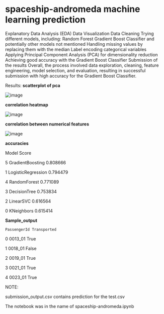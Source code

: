 # spaceship-andromeda machine learning prediction
Explanatory Data Analysis (EDA)
Data Visualization
Data Cleaning
Trying different models, including:
Random Forest
Gradient Boost Classifier
and potentially other models not mentioned
Handling missing values by replacing them with the median
Label encoding categorical variables
Applying Principal Component Analysis (PCA) for dimensionality reduction
Achieving good accuracy with the Gradient Boost Classifier
Submission of the results
Overall, the process involved data exploration, cleaning, feature engineering, model selection, and evaluation, resulting in successful submission with high accuracy for the Gradient Boost Classifier.


Results:
**scatterplot of pca**

![image](https://github.com/Grunt-prog/spaceship-andromeda/assets/86661317/a0eff476-4524-4ccd-b8b5-871496fc3d3e)

**correlation heatmap**

![image](https://github.com/Grunt-prog/spaceship-andromeda/assets/86661317/d499f5ea-a9d3-4c3b-b4d0-0ab3121bed50)

**correlation between numerical features**

![image](https://github.com/Grunt-prog/spaceship-andromeda/assets/86661317/210389c4-f2c8-4e52-9af0-d4ff3ec0ad73)

**accuracies**

Model	Score

5	GradientBoosting	0.808666

1	LogisticRegression	0.794479

4	RandomForest	0.771089

3	DecisionTree	0.753834

2	LinearSVC	0.616564

0	KNeighbors	0.615414

**Sample_output**

	PassengerId	Transported

0	0013_01	True

1	0018_01	False

2	0019_01	True

3	0021_01	True

4	0023_01	True

NOTE: 

submission_output.csv contains prediction for the test.csv

The notebook was in the name of spaceship-andromeda.ipynb
